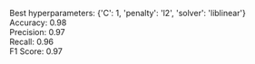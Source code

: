 Best hyperparameters: {'C': 1, 'penalty': 'l2', 'solver': 'liblinear'}  
Accuracy: 0.98  
Precision: 0.97  
Recall: 0.96  
F1 Score: 0.97